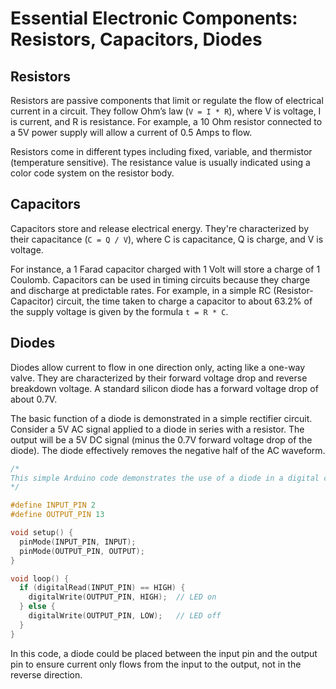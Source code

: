 # Essential Electronic Components: Resistors, Capacitors, Diodes

## Resistors

Resistors are passive components that limit or regulate the flow of electrical current in a circuit. They follow Ohm’s law (`V = I * R`), where V is voltage, I is current, and R is resistance. For example, a 10 Ohm resistor connected to a 5V power supply will allow a current of 0.5 Amps to flow. 

Resistors come in different types including fixed, variable, and thermistor (temperature sensitive). The resistance value is usually indicated using a color code system on the resistor body.

## Capacitors

Capacitors store and release electrical energy. They're characterized by their capacitance (`C = Q / V`), where C is capacitance, Q is charge, and V is voltage. 

For instance, a 1 Farad capacitor charged with 1 Volt will store a charge of 1 Coulomb. Capacitors can be used in timing circuits because they charge and discharge at predictable rates. For example, in a simple RC (Resistor-Capacitor) circuit, the time taken to charge a capacitor to about 63.2% of the supply voltage is given by the formula `t = R * C`.

## Diodes

Diodes allow current to flow in one direction only, acting like a one-way valve. They are characterized by their forward voltage drop and reverse breakdown voltage. A standard silicon diode has a forward voltage drop of about 0.7V. 

The basic function of a diode is demonstrated in a simple rectifier circuit. Consider a 5V AC signal applied to a diode in series with a resistor. The output will be a 5V DC signal (minus the 0.7V forward voltage drop of the diode). The diode effectively removes the negative half of the AC waveform.

```c++
/*
This simple Arduino code demonstrates the use of a diode in a digital circuit. The diode prevents backflow of current which could cause unexpected behaviour or damage.
*/

#define INPUT_PIN 2
#define OUTPUT_PIN 13

void setup() {
  pinMode(INPUT_PIN, INPUT);
  pinMode(OUTPUT_PIN, OUTPUT);
}

void loop() {
  if (digitalRead(INPUT_PIN) == HIGH) {
    digitalWrite(OUTPUT_PIN, HIGH);  // LED on
  } else {
    digitalWrite(OUTPUT_PIN, LOW);   // LED off
  }
}
```

In this code, a diode could be placed between the input pin and the output pin to ensure current only flows from the input to the output, not in the reverse direction.